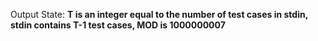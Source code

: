 Output State: **T is an integer equal to the number of test cases in stdin, stdin contains T-1 test cases, MOD is 1000000007**